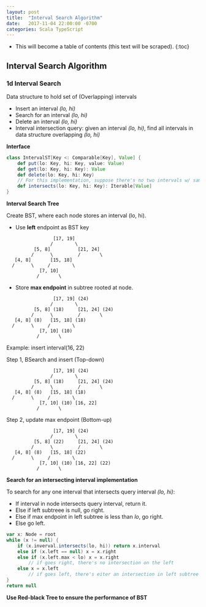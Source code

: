 ```yaml
---
layout: post
title:  "Interval Search Algorithm"
date:   2017-11-04 22:00:00 -0700
categories: Scala TypeScript
---
```

* This will become a table of contents (this text will be scraped).
{:toc}

## Interval Search Algorithm

### 1d Interval Search

Data structure to hold set of (Overlapping) intervals

- Insert an interval *(lo, hi)*
- Search for an interval *(lo, hi)*
- Delete an interval *(lo, hi)*
- Interval intersection query: given an interval *(lo, hi)*, find all intervals in data structure overlapping *(lo, hi)*

**Interface**

```scala
class IntervalST[Key <: Comparable[Key], Value] {
    def put(lo: Key, hi: Key, value: Value)
    def get(lo: Key, hi: Key): Value
    def delete(lo: Key, hi: Key)
    // For this implementation, suppose there's no two intervals w/ same two ends
    def intersects(lo: Key, hi: Key): Iterable[Value]
}
```

**Interval Search Tree**

Create BST, where each node stores an interval (lo, hi). 

- Use **left** endpoint as BST key

```
                 [17, 19]
                /        \
          [5, 8]          [21, 24]
         /      \         /       \
   [4, 8]       [15, 18]
  /      \     /        \
            [7, 10]
           /       \
```

- Store **max endpoint** in subtree rooted at node.

```
                 [17, 19] (24)
                /        \
          [5, 8] (18)     [21, 24] (24)
         /      \         /       \
   [4, 8] (8)   [15, 18] (18)
  /      \     /        \
            [7, 10] (10)
           /       \
```

Example: insert interval(16, 22)

Step 1, BSearch and insert (Top-down)

```
                 [17, 19] (24)
                /        \
          [5, 8] (18)     [21, 24] (24)
         /      \         /       \
   [4, 8] (8)   [15, 18] (18)
  /      \     /        \
            [7, 10] (10) [16, 22]
           /       \
```

Step 2, update max endpoint (Bottom-up)

```
                 [17, 19] (24)
                /        \
          [5, 8] (22)     [21, 24] (24)
         /      \         /       \
   [4, 8] (8)   [15, 18] (22)
  /      \     /        \
            [7, 10] (10) [16, 22] (22)
           /       \
```

**Search for an intersecting interval implementation**

To search for any one interval that intersects query interval *(lo, hi)*:

- If interval in node intersects query interval, return it.
- Else if left subtreee is null, go right.
- Else if max endpoint in left subtree is less than *lo*, go right.
- Else go left.

```scala
var x: Node = root
while (x != null) {
    if (x.inverval.intersects(lo, hi)) return x.interval
    else if (x.left == null) x = x.right
    else if (x.left.max < lo) x = x.right 
        // if goes right, there's no intersection on the left
    else x = x.left
        // if goes left, there's eiter an intersection in left subtree or no intersections either
}
return null
```

**Use Red-black Tree to ensure the performance of BST**
